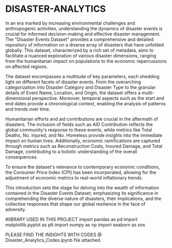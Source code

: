 # DISASTER-ANALYTICS
In an era marked by increasing environmental challenges and anthropogenic activities, understanding the dynamics of disaster events is crucial for informed decision-making and effective disaster management. The "Disaster Events Dataset" provides a comprehensive and detailed repository of information on a diverse array of disasters that have unfolded globally. This dataset, characterized by a rich set of metadata, aims to facilitate a nuanced exploration of various disaster dimensions, ranging from the humanitarian impact on populations to the economic repercussions on affected regions.

The dataset encompasses a multitude of key parameters, each shedding light on different facets of disaster events. From the overarching categorization into Disaster Category and Disaster Type to the granular details of Event Name, Location, and Origin, the dataset offers a multi-dimensional perspective. Moreover, temporal aspects such as the start and end dates provide a chronological context, enabling the analysis of patterns and trends over time.

Humanitarian efforts and aid contributions are crucial in the aftermath of disasters. The inclusion of fields such as AID Contribution reflects the global community's response to these events, while metrics like Total Deaths, No. Injured, and No. Homeless provide insights into the immediate impact on human lives. Additionally, economic ramifications are captured through metrics such as Reconstruction Costs, Insured Damage, and Total Damage, contributing to a holistic understanding of the overall consequences.

To ensure the dataset's relevance to contemporary economic conditions, the Consumer Price Index (CPI) has been incorporated, allowing for the adjustment of economic metrics to real-world inflationary trends.

This introduction sets the stage for delving into the wealth of information contained in the Disaster Events Dataset, emphasizing its significance in comprehending the diverse nature of disasters, their implications, and the collective responses that shape our global resilience in the face of adversity.


#lIBRARY USED IN THIS PROJECT
import pandas as pd
import matplotlib.pyplot as plt
import numpy as np
import seaborn as sns


PLEASE FIND THE INSIGHTS WITH CODES @ Disaster_Analytics_Codes.ipynb file attached.


